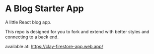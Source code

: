 # A Blog Starter App

A little React blog app.

This repo is designed for you to fork and extend with better styles and connecting to a back end.

available at: https://clay-firestore-app.web.app/
